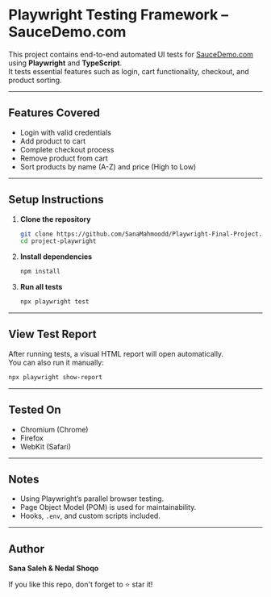 # Playwright Testing Framework – SauceDemo.com

This project contains end-to-end automated UI tests for [SauceDemo.com](https://www.saucedemo.com/) using **Playwright** and **TypeScript**.  
It tests essential features such as login, cart functionality, checkout, and product sorting.

---

## Features Covered

- Login with valid credentials
- Add product to cart
- Complete checkout process
- Remove product from cart
- Sort products by name (A-Z) and price (High to Low) 

---

## Setup Instructions

1. **Clone the repository**
   ```bash
   git clone https://github.com/SanaMahmoodd/Playwright-Final-Project.git
   cd project-playwright
   ```

2. **Install dependencies**
   ```bash
   npm install
   ```

3. **Run all tests**
   ```bash
   npx playwright test
   ```

---

## View Test Report

After running tests, a visual HTML report will open automatically.  
You can also run it manually:

```bash
npx playwright show-report
```

---

## Tested On

- Chromium (Chrome)
- Firefox
- WebKit (Safari)

---

## Notes

- Using Playwright’s parallel browser testing.
- Page Object Model (POM) is used for maintainability.
- Hooks, `.env`, and custom scripts included.

---

## Author

**Sana Saleh & Nedal Shoqo**

If you like this repo, don't forget to ⭐ star it!
